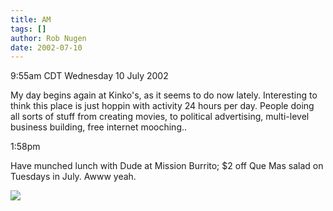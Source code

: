 ```yaml
---
title: AM
tags: []
author: Rob Nugen
date: 2002-07-10
---
```


<p class=date>9:55am CDT Wednesday 10 July 2002</p>

<p>My day begins again at Kinko's, as it seems to do now lately.
Interesting to think this place is just hoppin with activity 24 hours
per day.  People doing all sorts of stuff from creating movies, to
political advertising, multi-level business building, free internet
mooching..</p>

<p class=date>1:58pm</p>

<p>Have munched lunch with Dude at Mission Burrito; $2 off Que Mas
salad on Tuesdays in July.  Awww yeah.</p>

<p><img src="/images/rob/wL-ROB.gif"/></p>

